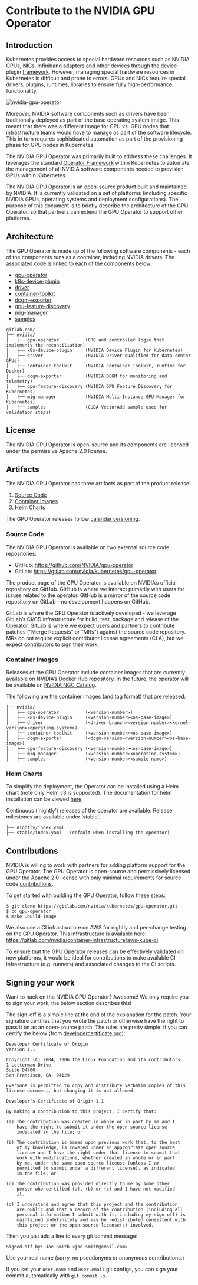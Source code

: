 # Contribute to the NVIDIA GPU Operator

## Introduction
Kubernetes provides access to special hardware resources such as NVIDIA GPUs, NICs, Infiniband adapters and other devices through the device plugin [framework](https://kubernetes.io/docs/concepts/extend-kubernetes/compute-storage-net/device-plugins/).
However, managing special hardware resources in Kubernetes is difficult and prone to errors. GPUs and NICs require special drivers, plugins, runtimes, libraries to ensure fully high-performance functionality.

![nvidia-gpu-operator](https://www.nvidia.com/content/dam/en-zz/Solutions/Data-Center/egx/nvidia-egx-platform-gold-image-full-2c50-d@2x.jpg)

Moreover, NVIDIA software components such as drivers have been traditionally deployed as part of the base operating system image. This meant that there was a different image for CPU vs. GPU nodes that infrastructure teams would have to manage as part of the software lifecycle. This in turn requires sophisticated automation as part of the provisioning phase for GPU nodes in Kubernetes.

The NVIDIA GPU Operator was primarily built to address these challenges. It leverages the standard [Operator Framework](https://cloud.redhat.com/blog/introducing-the-operator-framework) within Kubernetes to automate the management of all NVIDIA software components needed to provision GPUs within Kubernetes.

The NVIDIA GPU Operator is an open-source product built and maintained by NVIDIA. It is currently validated on a set of platforms (including specific NVIDIA GPUs, operating systems and deployment configurations). The purpose of this document is to briefly describe the architecture of the GPU Operator, so that partners can extend the GPU Operator to support other platforms.

## Architecture
The GPU Operator is made up of the following software components - each of the components runs as a container, including NVIDIA drivers. The associated code is linked to each of the components below:

* [gpu-operator](https://gitlab.com/nvidia/kubernetes/gpu-operator)
* [k8s-device-plugin](https://github.com/NVIDIA/k8s-device-plugin)
* [driver](https://gitlab.com/nvidia/container-images/driver)
* [container-toolkit](https://gitlab.com/nvidia/container-toolkit/container-config)
* [dcgm-exporter](https://github.com/NVIDIA/dcgm-exporter)
* [gpu-feature-discovery](https://gitlab.com/nvidia/kubernetes/gpu-feature-discovery)
* [mig-manager](https://gitlab.com/nvidia/cloud-native/mig-parted)
* [samples](https://gitlab.com/nvidia/container-images/samples/-/tree/main/cuda/archive/rhel-ubi8/vector-add)

```
gitlab.com/
├── nvidia/
│   ├── gpu-operator          (CRD and controller logic that implements the reconciliation)
│   ├── k8s-device-plugin     (NVIDIA Device Plugin for Kubernetes)
│   ├── driver                (NVIDIA Driver qualified for data center GPUs)
│   ├── container-toolkit     (NVIDIA Container Toolkit, runtime for Docker)
│   ├── dcgm-exporter         (NVIDIA DCGM for monitoring and telemetry)
│   ├── gpu-feature-discovery (NVIDIA GPU Feature Discovery for Kubernetes)
│   ├── mig-manager           (NVIDIA Multi-Instance GPU Manager for Kubernetes)
│   ├── samples               (CUDA VectorAdd sample used for validation steps)
```

## License
The NVIDIA GPU Operator is open-source and its components are licensed under the permissive Apache 2.0 license.

## Artifacts
The NVIDIA GPU Operator has three artifacts as part of the product release:
1. [Source Code](#source-code)
1. [Container Images](#container-images)
1. [Helm Charts](#helm-charts)

The GPU Operator releases follow [calendar versioning](https://calver.org/).

### <a name="source-code"></a> Source Code

The NVIDIA GPU Operator is available on two external source code repositories:
* GitHub: https://github.com/NVIDIA/gpu-operator
* GitLab: https://gitlab.com/nvidia/kubernetes/gpu-operator

The product page of the GPU Operator is available on NVIDIA’s official repository on GitHub. GitHub is where we interact primarily with users for issues related to the operator. GitHub is a mirror of the source code repository on GitLab - no development happens on GitHub.

GitLab is where the GPU Operator is actively developed - we leverage GitLab’s CI/CD infrastructure for build, test, package and release of the Operator. GitLab is where we expect users and partners to contribute patches (“Merge Requests” or “MRs”) against the source code repository. MRs do not require explicit contributor license agreements (CLA), but we expect contributors to sign their work.

### <a name="container-images"></a> Container Images

Releases of the GPU Operator include container images that are currently available on NVIDIA’s Docker Hub [repository](https://hub.docker.com/u/nvidia). In the future, the operator will be available on [NVIDIA NGC Catalog](https://ngc.nvidia.com/).

The following are the container images (and tag format) that are released:
```
├── nvidia/
│   ├── gpu-operator          (<version-number>)
│   ├── k8s-device-plugin     (<version-number><os-base-image>)
│   ├── driver                (<driver-branch><version-number><kernel-version><operating-system>)
│   ├── container-toolkit     (<version-number><os-base-image>)
│   ├── dcgm-exporter         (<dcgm-version><version-number><os-base-image>)
│   ├── gpu-feature-discovery (<version-number><os-base-image>)
│   ├── mig-manager           (<version-number><operating-system>)
│   ├── samples               (<version-number><sample-name>)
```

### <a name="helm-charts"></a> Helm Charts
To simplify the deployment, the Operator can be installed using a Helm chart (note only Helm v3 is supported). The documentation for helm installation
can be viewed [here](https://docs.nvidia.com/datacenter/cloud-native/gpu-operator/getting-started.html#install-helm).

Continuous (‘nightly’) releases of the operator are available. Release milestones are available under ‘stable’.
```
├── nightly/index.yaml
├── stable/index.yaml	(default when installing the operator)
```
## Contributions
NVIDIA is willing to work with partners for adding platform support for the GPU Operator. The GPU Operator is open-source and permissively licensed under the Apache 2.0 license with only minimal requirements for source code [contributions](#signing).

To get started with building the GPU Operator, follow these steps:

```shell
$ git clone https://gitlab.com/nvidia/kubernetes/gpu-operator.git
$ cd gpu-operator
$ make .build-image
```
We also use a CI infrastructure on AWS for nightly and per-change testing on the GPU Operator. This infrastructure is available here: https://gitlab.com/nvidia/container-infrastructure/aws-kube-ci

To ensure that the GPU Operator releases can be effectively validated on new platforms, it would be ideal for contributions to make available CI infrastructure (e.g. runners) and associated changes to the CI scripts.

## <a name="signing"></a>Signing your work

Want to hack on the NVIDIA GPU Operator? Awesome!
We only require you to sign your work, the below section describes this!

The sign-off is a simple line at the end of the explanation for the patch. Your
signature certifies that you wrote the patch or otherwise have the right to pass
it on as an open-source patch. The rules are pretty simple: if you can certify
the below (from [developercertificate.org](http://developercertificate.org/)):

```
Developer Certificate of Origin
Version 1.1

Copyright (C) 2004, 2006 The Linux Foundation and its contributors.
1 Letterman Drive
Suite D4700
San Francisco, CA, 94129

Everyone is permitted to copy and distribute verbatim copies of this
license document, but changing it is not allowed.

Developer's Certificate of Origin 1.1

By making a contribution to this project, I certify that:

(a) The contribution was created in whole or in part by me and I
    have the right to submit it under the open source license
    indicated in the file; or

(b) The contribution is based upon previous work that, to the best
    of my knowledge, is covered under an appropriate open source
    license and I have the right under that license to submit that
    work with modifications, whether created in whole or in part
    by me, under the same open source license (unless I am
    permitted to submit under a different license), as indicated
    in the file; or

(c) The contribution was provided directly to me by some other
    person who certified (a), (b) or (c) and I have not modified
    it.

(d) I understand and agree that this project and the contribution
    are public and that a record of the contribution (including all
    personal information I submit with it, including my sign-off) is
    maintained indefinitely and may be redistributed consistent with
    this project or the open source license(s) involved.
```

Then you just add a line to every git commit message:

    Signed-off-by: Joe Smith <joe.smith@email.com>

Use your real name (sorry, no pseudonyms or anonymous contributions.)

If you set your `user.name` and `user.email` git configs, you can sign your
commit automatically with `git commit -s`.
